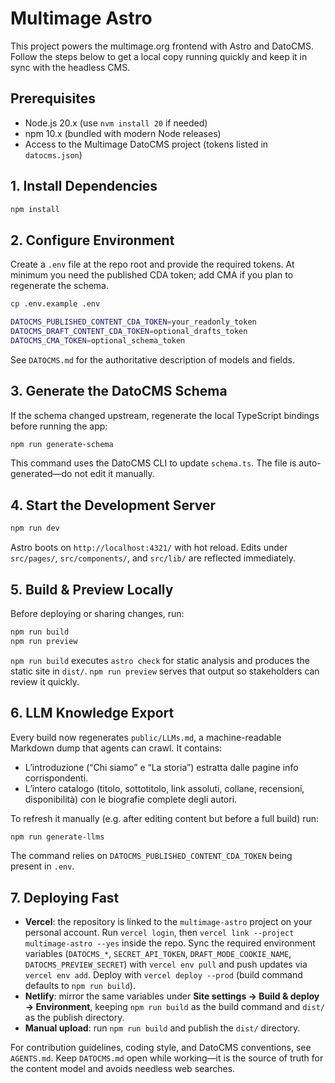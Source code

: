# Multimage Astro

This project powers the multimage.org frontend with Astro and DatoCMS. Follow the steps below to get a local copy running quickly and keep it in sync with the headless CMS.

## Prerequisites

- Node.js 20.x (use `nvm install 20` if needed)
- npm 10.x (bundled with modern Node releases)
- Access to the Multimage DatoCMS project (tokens listed in `datocms.json`)

## 1. Install Dependencies

```bash
npm install
```

## 2. Configure Environment

Create a `.env` file at the repo root and provide the required tokens. At minimum you need the published CDA token; add CMA if you plan to regenerate the schema.

```bash
cp .env.example .env
```

```bash
DATOCMS_PUBLISHED_CONTENT_CDA_TOKEN=your_readonly_token
DATOCMS_DRAFT_CONTENT_CDA_TOKEN=optional_drafts_token
DATOCMS_CMA_TOKEN=optional_schema_token
```

See `DATOCMS.md` for the authoritative description of models and fields.

## 3. Generate the DatoCMS Schema

If the schema changed upstream, regenerate the local TypeScript bindings before running the app:

```bash
npm run generate-schema
```

This command uses the DatoCMS CLI to update `schema.ts`. The file is auto-generated—do not edit it manually.

## 4. Start the Development Server

```bash
npm run dev
```

Astro boots on `http://localhost:4321/` with hot reload. Edits under `src/pages/`, `src/components/`, and `src/lib/` are reflected immediately.

## 5. Build & Preview Locally

Before deploying or sharing changes, run:

```bash
npm run build
npm run preview
```

`npm run build` executes `astro check` for static analysis and produces the static site in `dist/`. `npm run preview` serves that output so stakeholders can review it quickly.

## 6. LLM Knowledge Export

Every build now regenerates `public/LLMs.md`, a machine-readable Markdown dump that agents can crawl. It contains:

- L’introduzione (“Chi siamo” e “La storia”) estratta dalle pagine info corrispondenti.
- L’intero catalogo (titolo, sottotitolo, link assoluti, collane, recensioni, disponibilità) con le biografie complete degli autori.

To refresh it manually (e.g. after editing content but before a full build) run:

```bash
npm run generate-llms
```

The command relies on `DATOCMS_PUBLISHED_CONTENT_CDA_TOKEN` being present in `.env`.

## 7. Deploying Fast

- **Vercel**: the repository is linked to the `multimage-astro` project on your personal account. Run `vercel login`, then `vercel link --project multimage-astro --yes` inside the repo. Sync the required environment variables (`DATOCMS_*`, `SECRET_API_TOKEN`, `DRAFT_MODE_COOKIE_NAME`, `DATOCMS_PREVIEW_SECRET`) with `vercel env pull` and push updates via `vercel env add`. Deploy with `vercel deploy --prod` (build command defaults to `npm run build`).
- **Netlify**: mirror the same variables under **Site settings → Build & deploy → Environment**, keeping `npm run build` as the build command and `dist/` as the publish directory.
- **Manual upload**: run `npm run build` and publish the `dist/` directory.

For contribution guidelines, coding style, and DatoCMS conventions, see `AGENTS.md`. Keep `DATOCMS.md` open while working—it is the source of truth for the content model and avoids needless web searches.
